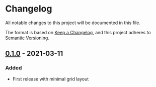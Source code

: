 # Changelog
All notable changes to this project will be documented in this file.

The format is based on [Keep a Changelog](https://keepachangelog.com/en/1.0.0/),
and this project adheres to [Semantic Versioning](https://semver.org/spec/v2.0.0.html).

## [0.1.0] - 2021-03-11
### Added
- First release with minimal grid layout

[0.1.0]: https://github.com/albertogcatalan/borealcss/releases/tag/v0.1.0